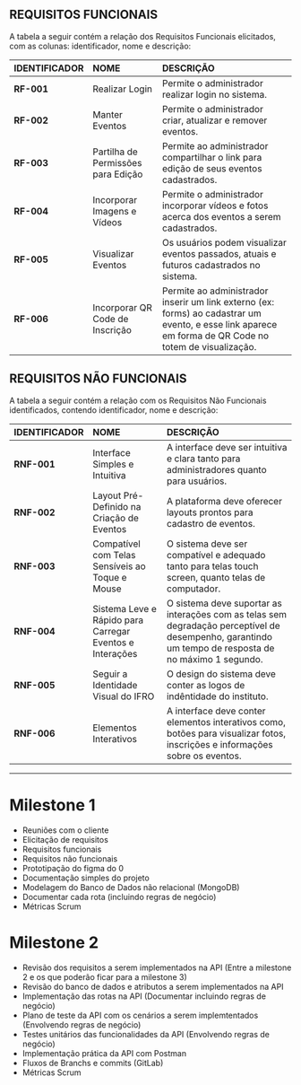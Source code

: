 ## REQUISITOS FUNCIONAIS
A tabela a seguir contém a relação dos Requisitos Funcionais elicitados, com as colunas: identificador, nome e descrição:

| IDENTIFICADOR | NOME                    | DESCRIÇÃO                                                                                                       |  
|:-------------|:------------------------|:-----------------------------------------------------------------------------------------------------------------|  
| **RF-001**   | Realizar Login        | Permite o administrador realizar login no sistema.   |
| **RF-002**   | Manter Eventos     | Permite o administrador criar, atualizar e remover eventos.   |
| **RF-003**   | Partilha de Permissões para Edição | Permite ao administrador compartilhar o link para edição de seus eventos cadastrados.   |
| **RF-004**   | Incorporar Imagens e Vídeos | Permite o administrador incorporar vídeos e fotos acerca dos eventos a serem cadastrados.   |
| **RF-005**   | Visualizar Eventos   | Os usuários podem visualizar eventos passados, atuais e futuros cadastrados no sistema.   |
| **RF-006**   | Incorporar QR Code de Inscrição   | Permite ao administrador inserir um link externo (ex: forms) ao cadastrar um evento, e esse link aparece em forma de QR Code no totem de visualização.   |


## REQUISITOS NÃO FUNCIONAIS
A tabela a seguir contém a relação com os Requisitos Não Funcionais identificados, contendo identificador, nome e descrição:

| IDENTIFICADOR | NOME                           | DESCRIÇÃO                                                                                                |  
|:-------------|:-------------------------------|:----------------------------------------------------------------------------------------------------------|  
| **RNF-001**  | Interface Simples e Intuitiva   | A interface deve ser intuitiva e clara tanto para administradores quanto para usuários.   |  
| **RNF-002**  | Layout Pré-Definido na Criação de Eventos   | A plataforma deve oferecer layouts prontos para cadastro de eventos.   |  
| **RNF-003**  | Compatível com Telas Sensíveis ao Toque e Mouse   | O sistema deve ser compatível e adequado tanto para telas touch screen, quanto telas de computador. |
| **RNF-004**  | Sistema Leve e Rápido para Carregar Eventos e Interações   | O sistema deve suportar as interações com as telas sem degradação perceptível de desempenho, garantindo um tempo de resposta de no máximo 1 segundo.   |
| **RNF-005**  | Seguir a Identidade Visual do IFRO   | O design do sistema deve conter as logos de indêntidade do instituto. |  
| **RNF-006**  | Elementos Interativos   | A interface deve conter elementos interativos como, botões para visualizar fotos, inscrições e informações sobre os eventos. |
---  


# Milestone 1

- Reuniões com o cliente
- Elicitação de requisitos
- Requisitos funcionais
- Requisitos não funcionais
- Prototipação do figma do 0
- Documentação simples do projeto
- Modelagem do Banco de Dados não relacional (MongoDB)
- Documentar cada rota (incluindo regras de negócio)
- Métricas Scrum


# Milestone 2

- Revisão dos requisitos a serem implementados na API (Entre a milestone 2 e os que poderão ficar para a milestone 3)
- Revisão do banco de dados e atributos a serem implementados na API
- Implementação das rotas na API (Documentar incluindo regras de negócio)
- Plano de teste da API com os cenários a serem implemtentados (Envolvendo regras de negócio)
- Testes unitários das funcionalidades da API (Envolvendo regras de negócio)
- Implementação prática da API com Postman
- Fluxos de Branchs e commits (GitLab)
- Métricas Scrum